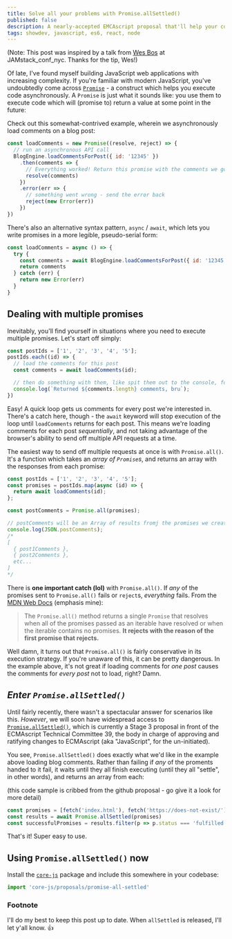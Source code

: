 ```yaml
---
title: Solve all your problems with Promise.allSettled()
published: false
description: A nearly-accepted EMCAscript proposal that'll help your complicated web apps shine.
tags: showdev, javascript, es6, react, node
---
```


(Note: This post was inspired by a talk from [Wes Bos](https://twitter.com/wesbos) at JAMstack_conf_nyc. Thanks for the tip, Wes!)

Of late, I've found myself building JavaScript web applications with increasing complexity. If you're familiar with modern JavaScript, you've undoubtedly come across [`Promise`](https://developer.mozilla.org/en-US/docs/Web/JavaScript/Reference/Global_Objects/Promise) - a construct which helps you execute code asynchronously. A `Promise` is just what it sounds like: you use them to execute code which will (promise to) return a value at some point in the future:

Check out this somewhat-contrived example, wherein we asynchronously load comments on a blog post:

```javascript
const loadComments = new Promise((resolve, reject) => {
  // run an asynchronous API call
  BlogEngine.loadCommentsForPost({ id: '12345' })
    .then(comments => {
      // Everything worked! Return this promise with the comments we got back.
      resolve(comments)
    })
    .error(err => {
      // something went wrong - send the error back
      reject(new Error(err))
    })
})
```

There's also an alternative syntax pattern, `async` / `await`, which lets you write promises in a more legible, pseudo-serial form:

```javascript
const loadComments = async () => {
  try {
    const comments = await BlogEngine.loadCommentsForPost({ id: '12345' })
    return comments
  } catch (err) {
    return new Error(err)
  }
}
```

## Dealing with multiple promises

Inevitably, you'll find yourself in situations where you need to execute multiple promises. Let's start off simply:

```javascript
const postIds = ['1', '2', '3', '4', '5'];
postIds.each((id) => {
  // load the comments for this post
  const comments = await loadComments(id);

  // then do something with them, like spit them out to the console, for example
  console.log(`Returned ${comments.length} comments, bru`);
})
```

Easy! A quick loop gets us comments for every post we're interested in. There's a catch here, though - the `await` keyword will stop execution of the loop until `loadComments` returns for each post. This means we're loading comments for each post _sequentially_, and not taking advantage of the browser's ability to send off multiple API requests at a time.

The easiest way to send off multiple requests at once is with `Promise.all()`. It's a function which takes an _array of `Promise`s_, and returns an array with the responses from each promise:

```javascript
const postIds = ['1', '2', '3', '4', '5'];
const promises = postIds.map(async (id) => {
  return await loadComments(id);
};

const postComments = Promise.all(promises);

// postComments will be an Array of results fromj the promises we created:
console.log(JSON.postComments);
/*
[
  { post1Comments },
  { post2Comments },
  etc...
]
*/
```

There is **one important catch (lol)** with `Promise.all()`. If _any_ of the promises sent to `Promise.all()` fails or `reject`s, _everything_ fails. From the [MDN Web Docs](https://developer.mozilla.org/en-US/docs/Web/JavaScript/Reference/Global_Objects/Promise/all) (emphasis mine):

> The `Promise.all()` method returns a single `Promise` that resolves when all of the promises passed as an iterable have resolved or when the iterable contains no promises. **It rejects with the reason of the first promise that rejects.**

Well damn, it turns out that `Promise.all()` is fairly conservative in its execution strategy. If you're unaware of this, it can be pretty dangerous. In the example above, it's not great if loading comments for _one post_ causes the comments for _every post_ not to load, right? Damn.

## _Enter `Promise.allSettled()`_

Until fairly recently, there wasn't a spectacular answer for scenarios like this. _However_, we will soon have widespread access to [`Promise.allSettled()`](https://github.com/tc39/proposal-promise-allSettled), which is currently a Stage 3 proposal in front of the ECMAscript Technical Committee 39, the body in charge of approving and ratifying changes to ECMAscript (aka "JavaScript", for the un-initiated).

You see, `Promise.allSettled()` does exactly what we'd like in the example above loading blog comments. Rather than failing if _any_ of the proments handed to it fail, it waits until they all finish executing (until they all "settle", in other words), and returns an array from each:

(this code sample is cribbed from the github proposal - go give it a look for more detail)

```javascript
const promises = [fetch('index.html'), fetch('https://does-not-exist/')]
const results = await Promise.allSettled(promises)
const successfulPromises = results.filter(p => p.status === 'fulfilled')
```

That's it! Super easy to use.

## Using `Promise.allSettled()` now

Install the [`core-js`](https://github.com/zloirock/core-js) package and include this somewhere in your codebase:

```javascript
import 'core-js/proposals/promise-all-settled'
```

### Footnote

I'll do my best to keep this post up to date. When `allSettled` is released, I'll let y'all know. 👍
